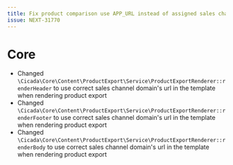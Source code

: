 ```yaml
---
title: Fix product comparison use APP_URL instead of assigned sales channel domain
issue: NEXT-31770
---
```

# Core
* Changed `\Cicada\Core\Content\ProductExport\Service\ProductExportRenderer::renderHeader` to use correct sales channel domain's url in the template when rendering product export
* Changed `\Cicada\Core\Content\ProductExport\Service\ProductExportRenderer::renderFooter` to use correct sales channel domain's url in the template when rendering product export
* Changed `\Cicada\Core\Content\ProductExport\Service\ProductExportRenderer::renderBody` to use correct sales channel domain's url in the template when rendering product export
